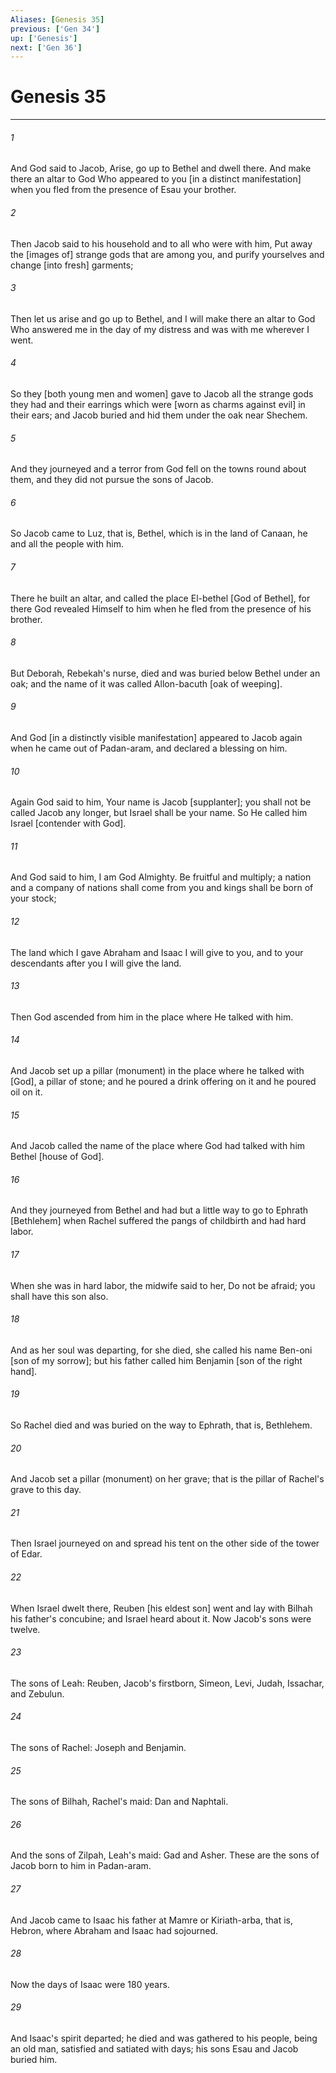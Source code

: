 ```yaml
---
Aliases: [Genesis 35]
previous: ['Gen 34']
up: ['Genesis']
next: ['Gen 36']
---
```

# Genesis 35

***














###### 1 






And God said to Jacob, Arise, go up to Bethel and dwell there. And make there an altar to God Who appeared to you [in a distinct manifestation] when you fled from the presence of Esau your brother. 













###### 2 






Then Jacob said to his household and to all who were with him, Put away the [images of] strange gods that are among you, and purify yourselves and change [into fresh] garments; 













###### 3 






Then let us arise and go up to Bethel, and I will make there an altar to God Who answered me in the day of my distress and was with me wherever I went. 













###### 4 






So they [both young men and women] gave to Jacob all the strange gods they had and their earrings which were [worn as charms against evil] in their ears; and Jacob buried and hid them under the oak near Shechem. 













###### 5 






And they journeyed and a terror from God fell on the towns round about them, and they did not pursue the sons of Jacob. 













###### 6 






So Jacob came to Luz, that is, Bethel, which is in the land of Canaan, he and all the people with him. 













###### 7 






There he built an altar, and called the place El-bethel [God of Bethel], for there God revealed Himself to him when he fled from the presence of his brother. 













###### 8 






But Deborah, Rebekah's nurse, died and was buried below Bethel under an oak; and the name of it was called Allon-bacuth [oak of weeping]. 













###### 9 






And God [in a distinctly visible manifestation] appeared to Jacob again when he came out of Padan-aram, and declared a blessing on him. 













###### 10 






Again God said to him, Your name is Jacob [supplanter]; you shall not be called Jacob any longer, but Israel shall be your name. So He called him Israel [contender with God]. 













###### 11 






And God said to him, I am God Almighty. Be fruitful and multiply; a nation and a company of nations shall come from you and kings shall be born of your stock; 













###### 12 






The land which I gave Abraham and Isaac I will give to you, and to your descendants after you I will give the land. 













###### 13 






Then God ascended from him in the place where He talked with him. 













###### 14 






And Jacob set up a pillar (monument) in the place where he talked with [God], a pillar of stone; and he poured a drink offering on it and he poured oil on it. 













###### 15 






And Jacob called the name of the place where God had talked with him Bethel [house of God]. 













###### 16 






And they journeyed from Bethel and had but a little way to go to Ephrath [Bethlehem] when Rachel suffered the pangs of childbirth and had hard labor. 













###### 17 






When she was in hard labor, the midwife said to her, Do not be afraid; you shall have this son also. 













###### 18 






And as her soul was departing, for she died, she called his name Ben-oni [son of my sorrow]; but his father called him Benjamin [son of the right hand]. 













###### 19 






So Rachel died and was buried on the way to Ephrath, that is, Bethlehem. 













###### 20 






And Jacob set a pillar (monument) on her grave; that is the pillar of Rachel's grave to this day. 













###### 21 






Then Israel journeyed on and spread his tent on the other side of the tower of Edar. 













###### 22 






When Israel dwelt there, Reuben [his eldest son] went and lay with Bilhah his father's concubine; and Israel heard about it. Now Jacob's sons were twelve. 













###### 23 






The sons of Leah: Reuben, Jacob's firstborn, Simeon, Levi, Judah, Issachar, and Zebulun. 













###### 24 






The sons of Rachel: Joseph and Benjamin. 













###### 25 






The sons of Bilhah, Rachel's maid: Dan and Naphtali. 













###### 26 






And the sons of Zilpah, Leah's maid: Gad and Asher. These are the sons of Jacob born to him in Padan-aram. 













###### 27 






And Jacob came to Isaac his father at Mamre or Kiriath-arba, that is, Hebron, where Abraham and Isaac had sojourned. 













###### 28 






Now the days of Isaac were 180 years. 













###### 29 






And Isaac's spirit departed; he died and was gathered to his people, being an old man, satisfied and satiated with days; his sons Esau and Jacob buried him.
